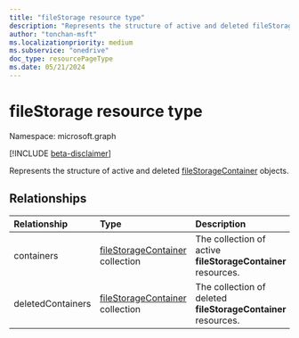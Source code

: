 ```yaml
---
title: "fileStorage resource type"
description: "Represents the structure of active and deleted fileStorageContainer objects."
author: "tonchan-msft"
ms.localizationpriority: medium
ms.subservice: "onedrive"
doc_type: resourcePageType
ms.date: 05/21/2024
---
```


# fileStorage resource type

Namespace: microsoft.graph

[!INCLUDE [beta-disclaimer](../../includes/beta-disclaimer.md)]

Represents the structure of active and deleted [fileStorageContainer](../resources/filestoragecontainer.md) objects.

## Relationships
|Relationship|Type|Description|
|:---|:---|:---|
|containers|[fileStorageContainer](../resources/filestoragecontainer.md) collection|The collection of active **fileStorageContainer** resources.|
|deletedContainers|[fileStorageContainer](../resources/filestoragecontainer.md) collection|The collection of deleted **fileStorageContainer** resources.|
